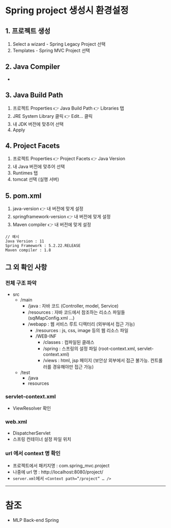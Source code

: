 # Spring project 생성시 환경설정

## 1. 프로젝트 생성

1. Select a wizard - Spring Legacy Project 선택
2. Templates - Spring MVC Project 선택

## 2. Java Compiler

-

## 3. Java Build Path

1. 프로젝트 Properties 👉 Java Build Path 👉 Libraries 탭
2. JRE System Library 클릭 👉 Edit... 클릭
3. 내 JDK 버전에 맞추어 선택
4. Apply

## 4. Project Facets

1. 프로젝트 Properties 👉 Project Facets 👉 Java Version
2. 내 Java 버전에 맞추어 선택
3. Runtimes 탭
4. tomcat 선택 (실행 서버)

## 5. pom.xml

1. java-version 👉 내 버전에 맞게 설정
2. springframework-version 👉 내 버전에 맞게 설정
3. Maven compiler 👉 내 버전에 맞게 설정

```
// 예시
Java Version : 11
Spring Framework : 5.2.22.RELEASE
Maven compiler : 1.8
```

## 그 외 확인 사항

### 전체 구조 파악

- src
  - /main
    - /java : 자바 코드 (Controller, model, Service)
    - /resources : 자바 코드에서 참조하는 리소스 파일들 (sqlMapConfig.xml ...)
    - /webapp : 웹 서비스 루트 디렉터리 (외부에서 접근 가능)
      - /resources : js, css, image 등의 웹 리소스 파일
      - /WEB-INF
        - /classes : 컴파일된 클래스
        - /spring : 스프링의 설정 파일 (root-context.xml, servlet-context.xml)
        - /views : html, jsp 페이지 (보안상 외부에서 접근 불가능. 컨트롤러를 경유해야만 접근 가능)
  - /test
    - /java
    - resources

### servlet-context.xml

- ViewResolver 확인

### web.xml

- DispatcherServlet
- 스프링 컨테이너 설정 파일 위치

### url 에서 context 명 확인

- 프로젝트에서 패키지명 : com.spring_mvc.project
- 나중에 url 명 : http://localhost:8080/project/
- `server.xml`에서 `<Context path=”/project” … />`

---

# 참조

- MLP Back-end Spring
